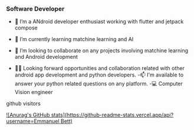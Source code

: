 ### Software Developer

- 🔭 I’m a ANdroid developer enthusiast working with flutter and jetpack compose
- 🌱 I’m currently learning matchine learning and AI
- 👯 I’m looking to collaborate on any projects involving matchine learning and Android development

- ✌🏾 Looking forward opportunities and collaboration related with other android app development and python developers.
-📫 I'm available to answer your python related questions on any platform.
-💻 Computer Vision engineer

github visitors

[![Anurag's GitHub stats](https://github-readme-stats.vercel.app/api?username=Emmanuel Bett)](https://github.com/piexie3/github-readme-stats)


<!--
**Piexie3/Piexie3** is a ✨ _special_ ✨ repository because its `README.md` (this file) appears on your GitHub profile.

Here are some ideas to get you started:

- 🔭 I’m currently working on ...
- 🌱 I’m currently learning flutter
- 👯 I’m looking to collaborate on ...
- 🤔 I’m looking for help with ...
- 💬 Ask me about ...
- 📫 How to reach me: ...
- 😄 Pronouns: ...
- ⚡ Fun fact: ...
-->
